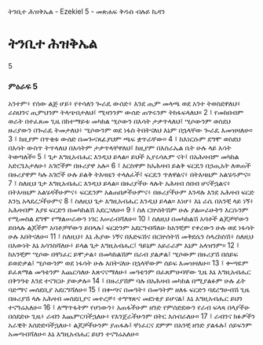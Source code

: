 ﻿
 ትንቢተ ሕዝቅኤል - Ezekiel 5 - መጽሐፍ ቅዱስ ብሉይ ኪዳን
# ትንቢተ ሕዝቅኤል
5
### ምዕራፍ 5
አንተም፥ የሰው ልጅ ሆይ፥ የተሳለን ጐራዴ ውሰድ፥ እንደ ጢም መላጫ ወደ አንተ ትወስደዋለህ፥ ራስህንና ጢምህንም ትላጭበታለህ፤ ሚዛንንም ውሰድ ጠጕሩንም ትከፋፍላለህ።
2 ፤ የመከበብም ወራት በተፈጸመ ጊዜ በከተማይቱ መካከል ሢሶውን በእሳት ታቃጥላለህ፤ ሢሶውንም ወስደህ ዙሪያውን በጐራዴ ትመታለህ፥ ሢሶውንም ወደ ነፋስ ትበትናለህ እኔም በኋላቸው ጐራዴ እመዝዛለሁ።
3 ፤ ከዚያም በጥቂቱ ውሰድ በመጐናጸፊያህም ጫፍ ቋጥራቸው።
4 ፤ ከእነርሱም ደግሞ ወስደህ በእሳት ውስጥ ትጥላለህ በእሳትም ታቃጥላቸዋለህ፤ ከዚያም በእስራኤል ቤት ሁሉ ላይ እሳት ትወጣለች።
5 ፤ ጌታ እግዚአብሔር እንዲህ ይላል። ይህች ኢየሩሳሌም ናት፤ በአሕዛብም መካከል አድርጌአታለሁ፥ አገሮችም በዙሪያዋ አሉ።
6 ፤ እርስዋም ከአሕዛብ ይልቅ ፍርዴን በኃጢአት ለወጠች በዙሪያዋም ካሉ አገሮች ሁሉ ይልቅ ትእዛዜን ተላለፈች፤ ፍርዴን ጥለዋልና፥ በትእዛዜም አልሄዱምና።
7 ፤ ስለዚህ ጌታ እግዚአብሔር እንዲህ ይላል። በዙሪያችሁ ላሉት አሕዛብ ሰበብ ሆናችኋልና፥ በትእዛዜም አልሄዳችሁምና፥ ፍርዴንም አልጠበቃችሁምና፥ በዙሪያችሁም እንዳሉ እንደ አሕዛብ ፍርድ እንኳ አላደረጋችሁምና
8 ፤ ስለዚህ ጌታ እግዚአብሔር እንዲህ ይላል። እነሆ፥ እኔ ራሴ በአንቺ ላይ ነኝ፥ አሕዛብም እያዩ ፍርድን በመካከልሽ አደርጋለሁ።
9 ፤ ስለ ርኵሰትሽም ሁሉ ያልሠራሁትን እርሱንም የሚመስል ደግሞ የማልሠራውን ነገር እሠራብሻለሁ።
10 ፤ ስለዚህ በመካከልሽ አባቶች ልጆቻቸውን ይበላሉ ልጆችም አባቶቻቸውን ይበላሉ፤ ፍርድንም አደርግብሻለሁ ከአንቺም የቀረውን ሁሉ ወደ ነፋሳት ሁሉ እበትናለሁ።
11 ፤ ስለዚህ፥ እኔ ሕያው ነኝና በእድፍሽና በርኵሰትሽ መቅደሴን ስላረከስሽ፥ ስለዚህ በእውነት እኔ አሳንስሻለሁ፥ ይላል ጌታ እግዚአብሔር፤ ዓይኔም አይራራም እኔም አላዝንም።
12 ፤ ከአንቺም ሢሶው በቸነፈር ይሞታል፥ በመካከልሽም በራብ ያልቃል፤ ሢሶውም በዙሪያሽ በሰይፍ ይወድቃል፤ ሢሶውንም ወደ ነፋሳት ሁሉ እበትናለሁ በኋላቸውም ሰይፍ እመዝዛለሁ።
13 ፤ ቍጣዬም ይፈጸማል መዓቴንም እጨርሳለሁ እጽናናማለሁ፥ መዓቴንም በፈጸምሁባቸው ጊዜ እኔ እግዚአብሔር በቅንዓቴ እንደ ተናገርሁ ያውቃሉ።
14 ፤ በዙሪያሽም ባሉ በአሕዛብ መካከል በሚያልፉም ሁሉ ፊት ባድማና መሰደቢያ አደርግሻለሁ።
15 ፤ በቍጣና በመዓት፥ በመዓትም ዘለፋ ፍርድን ባደረግሁብሽ ጊዜ በዙሪያሽ ላሉ አሕዛብ መሰደቢያና መተረቻ፥ ተግሣጽና መደነቂያ ይሆናል፤ እኔ እግዚአብሔር ይህን ተናግሬአለሁ።
16 ፤ ለማጥፋትም የሆነውን፥ አጠፋችሁም ዘንድ የምሰድደውን የራብ ፍላጻ በላያችሁ በሰደድሁ ጊዜ፥ ራብን እጨምርባችኋለሁ፥ የእንጀራችሁንም በትር እሰብራለሁ።
17 ፤ ራብንና ክፉዎችን አራዊት እሰድድባችኋለሁ፥ ልጆቻችሁንም ያጠፋሉ፤ ቸነፈርና ደምም በአንቺ ዘንድ ያልፋሉ፤ ሰይፍንም አመጣብሻለሁ። እኔ እግዚአብሔር ይህን ተናግሬአለሁ። 
